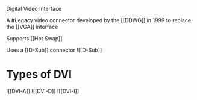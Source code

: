 Digital Video Interface

A #Legacy video connector developed by the [[DDWG]] in 1999 to replace the [[VGA]] interface

Supports [[Hot Swap]]

Uses a [[D-Sub]] connector ![[D-Sub]]
# Types of DVI
![[DVI-A]]
![[DVI-D]]
![[DVI-I]]